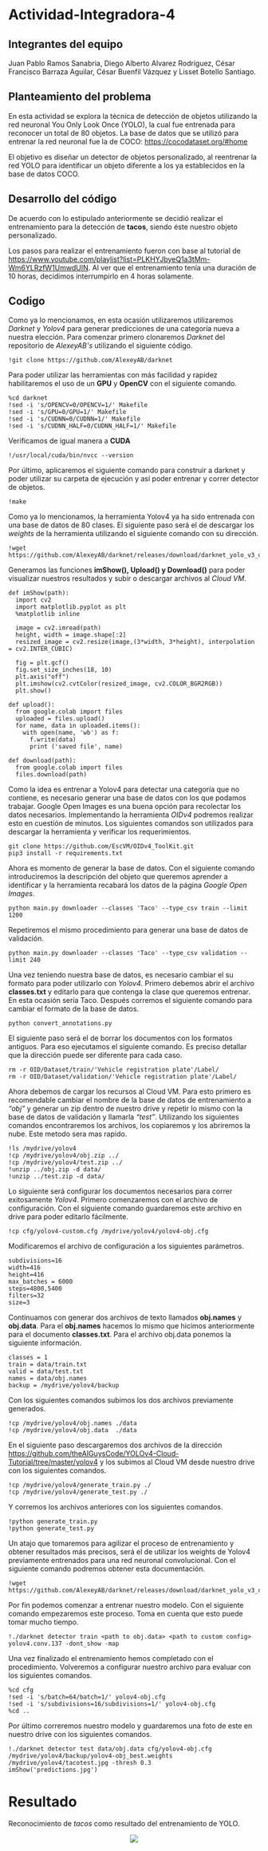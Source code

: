# Actividad-Integradora-4
## Integrantes del equipo
Juan Pablo Ramos Sanabria, 
Diego Alberto Alvarez Rodríguez, 
César Francisco Barraza Aguilar, 
César Buenfil Vázquez y 
Lisset Botello Santiago.

## Planteamiento del problema 
En esta actividad se explora la técnica de detección de objetos utilizando la red neuronal You Only Look Once (YOLO), la cual fue entrenada para reconocer un total de 80 objetos. La base de datos que se utilizó para entrenar la red neuronal fue la de COCO: https://cocodataset.org/#home

El objetivo es diseñar un detector de objetos personalizado, al reentrenar la red YOLO para identificar un objeto diferente a los ya establecidos en la base de datos COCO.

## Desarrollo del código
De acuerdo con lo estipulado anteriormente se decidió realizar el entrenamiento para la detección de **tacos**, siendo éste nuestro objeto personalizado.

Los pasos para realizar el entrenamiento fueron con base al tutorial de https://www.youtube.com/playlist?list=PLKHYJbyeQ1a3tMm-Wm6YLRzfW1UmwdUIN. Al ver que el entrenamiento tenía una duración de 10 horas, decidimos interrumpirlo en 4 horas solamente.

## Codigo
Como ya lo mencionamos, en esta ocasión utilizaremos utilizaremos *Darknet* y *Yolov4* para generar predicciones de una categoría nueva a nuestra elección. Para comenzar primero clonaremos *Darknet* del repositorio de *AlexeyAB's* utilizando el siguiente código.

```
!git clone https://github.com/AlexeyAB/darknet
```

Para poder utilizar las herramientas con más facilidad y rapidez habilitaremos el uso de un **GPU** y **OpenCV** con el siguiente comando.

```
%cd darknet
!sed -i 's/OPENCV=0/OPENCV=1/' Makefile
!sed -i 's/GPU=0/GPU=1/' Makefile
!sed -i 's/CUDNN=0/CUDNN=1/' Makefile
!sed -i 's/CUDNN_HALF=0/CUDNN_HALF=1/' Makefile
```

Verificamos de igual manera a **CUDA**

```
!/usr/local/cuda/bin/nvcc --version
```

Por último, aplicaremos el siguiente comando para construir a darknet y poder utilizar su carpeta de ejecución y así poder entrenar y correr detector de objetos.

```
!make
```

Como ya lo mencionamos, la herramienta Yolov4 ya ha sido entrenada con una base de datos de 80 clases. El siguiente paso será el de descargar los *weights* de la herramienta utilizando el siguiente comando con su dirección. 

```
!wget https://github.com/AlexeyAB/darknet/releases/download/darknet_yolo_v3_optimal/yolov4.weights
```

Generamos las funciones **imShow(), Upload() y Download()** para poder visualizar nuestros resultados y subir o descargar archivos al *Cloud VM*. 

```
def imShow(path):
  import cv2
  import matplotlib.pyplot as plt
  %matplotlib inline

  image = cv2.imread(path)
  height, width = image.shape[:2]
  resized_image = cv2.resize(image,(3*width, 3*height), interpolation = cv2.INTER_CUBIC)

  fig = plt.gcf()
  fig.set_size_inches(18, 10)
  plt.axis("off")
  plt.imshow(cv2.cvtColor(resized_image, cv2.COLOR_BGR2RGB))
  plt.show()

def upload():
  from google.colab import files
  uploaded = files.upload() 
  for name, data in uploaded.items():
    with open(name, 'wb') as f:
      f.write(data)
      print ('saved file', name)
  
def download(path):
  from google.colab import files
  files.download(path)
```

Como la idea es entrenar a Yolov4 para detectar una categoría que no contiene, es necesario generar una base de datos con los que podamos trabajar. Google Open Images es una buena opción para recolectar los datos necesarios. Implementando la herramienta *OIDv4* podremos realizar esto en cuestión de minutos. Los siguientes comandos son utilizados para descargar la herramienta y verificar los requerimientos.

```
git clone https://github.com/EscVM/OIDv4_ToolKit.git
pip3 install -r requirements.txt
```

Ahora es momento de generar la base de datos. Con el siguiente comando introduciremos la descripción del objeto que queremos aprender a identificar y la herramienta recabará los datos de la página *Google Open Images*.

```
python main.py downloader --classes 'Taco' --type_csv train --limit 1200
```

Repetiremos el mismo procedimiento para generar una base de datos de validación. 

```
python main.py downloader --classes 'Taco' --type_csv validation --limit 240
```

Una vez teniendo nuestra base de datos, es necesario cambiar el su formato para poder utilizarlo con *Yolov4*. Primero debemos abrir el archivo **classes.txt** y editarlo para que contenga la clase que queremos entrenar. En esta ocasión sería Taco. Después corremos el siguiente comando para cambiar el formato de la base de datos. 

```
python convert_annotations.py
```

El siguiente paso será el de borrar los documentos con los formatos antiguos. Para eso ejecutamos el siguiente comando. Es preciso detallar que la dirección puede ser diferente para cada caso. 

```
rm -r OID/Dataset/train/'Vehicle registration plate'/Label/
rm -r OID/Dataset/validation/'Vehicle registration plate'/Label/
```

Ahora debemos de cargar los recursos al Cloud VM. Para esto primero es recomendable cambiar el nombre de la base de datos de entrenamiento a *“obj”* y generar un zip dentro de nuestro drive y repetir lo mismo con la base de datos de validación y llamarla *“test”*. Utilizando los siguientes comandos encontraremos los archivos, los copiaremos y los abriremos la nube. Este metodo sera mas rapido. 

```
!ls /mydrive/yolov4
!cp /mydrive/yolov4/obj.zip ../
!cp /mydrive/yolov4/test.zip ../
!unzip ../obj.zip -d data/
!unzip ../test.zip -d data/
```

Lo siguiente será configurar los documentos necesarios para correr exitosamente *Yolov4*. Primero comenzaremos con el archivo de configuración. Con el siguiente comando guardaremos este archivo en drive para poder editarlo fácilmente. 

```
!cp cfg/yolov4-custom.cfg /mydrive/yolov4/yolov4-obj.cfg
```

Modificaremos el archivo de configuración a los siguientes parámetros.

```
subdivisions=16
width=416
height=416
max_batches = 6000
steps=4800,5400
filters=32
size=3
```

Continuamos con generar dos archivos de texto llamados **obj.names** y **obj.data**. Para el **obj.names** hacemos lo mismo que hicimos anteriormente para el documento **classes.txt**. Para el archivo obj.data ponemos la siguiente información.

```
classes = 1
train = data/train.txt
valid = data/test.txt
names = data/obj.names
backup = /mydrive/yolov4/backup
```

Con los siguientes comandos subimos los dos archivos previamente generados.

```
!cp /mydrive/yolov4/obj.names ./data
!cp /mydrive/yolov4/obj.data  ./data
```

En el siguiente paso descargaremos dos archivos de la dirección https://github.com/theAIGuysCode/YOLOv4-Cloud-Tutorial/tree/master/yolov4 y los subimos al Cloud VM desde nuestro drive con los siguientes comandos.

```
!cp /mydrive/yolov4/generate_train.py ./
!cp /mydrive/yolov4/generate_test.py ./
```

Y corremos los archivos anteriores con los siguientes comandos. 

```
!python generate_train.py
!python generate_test.py
```

Un atajo que tomaremos para agilizar el proceso de entrenamiento y obtener resultados más precisos, será el de utilizar los weights de Yolov4 previamente entrenados para una red neuronal convolucional. Con el siguiente comando podremos obtener esta documentación. 

```
!wget https://github.com/AlexeyAB/darknet/releases/download/darknet_yolo_v3_optimal/yolov4.conv.137
```

Por fin podemos comenzar a entrenar nuestro modelo. Con el siguiente comando empezaremos este proceso. Toma en cuenta que esto puede tomar mucho tiempo. 

```
!./darknet detector train <path to obj.data> <path to custom config> yolov4.conv.137 -dont_show -map
 ```
 
Una vez finalizado el entrenamiento hemos completado con el procedimiento. Volveremos a configurar nuestro archivo para evaluar con los siguientes comandos.

```
%cd cfg
!sed -i 's/batch=64/batch=1/' yolov4-obj.cfg
!sed -i 's/subdivisions=16/subdivisions=1/' yolov4-obj.cfg
%cd ..
```

Por último correremos nuestro modelo y guardaremos una foto de este en nuestro drive con los siguientes comandos.

```
!./darknet detector test data/obj.data cfg/yolov4-obj.cfg /mydrive/yolov4/backup/yolov4-obj_best.weights /mydrive/yolov4/tacotest.jpg -thresh 0.3
imShow('predictions.jpg')
```

# Resultado
Reconocimiento de *tacos* como resultado del entrenamiento de YOLO.
 <p align="center">
  <img src="https://github.com/LissetB-San/Actividad-Integradora-4/blob/master/resultado.jpg">
</p>
